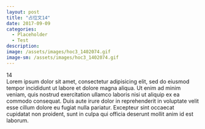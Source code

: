 ```yaml
---
layout: post
title: "占位文14"
date: 2017-09-09
categories:
  - Placeholder
  - Test
description:
image: /assets/images/hoc3_1402074.gif
image-sm: /assets/images/hoc3_1402074.gif
---
```

14  
Lorem ipsum dolor sit amet, consectetur adipisicing elit, sed do eiusmod tempor incididunt ut labore et dolore magna aliqua. Ut enim ad minim veniam, quis nostrud exercitation ullamco laboris nisi ut aliquip ex ea commodo consequat. Duis aute irure dolor in reprehenderit in voluptate velit esse cillum dolore eu fugiat nulla pariatur. Excepteur sint occaecat cupidatat non proident, sunt in culpa qui officia deserunt mollit anim id est laborum.
